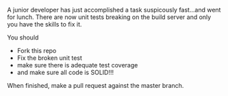 A junior developer has just accomplished a task suspicously fast...and went for lunch.
There are now unit tests breaking on the build server and only you have the skills to fix it.

You should 

  - Fork this repo
  - Fix the broken unit test
  - make sure there is adequate test coverage
  - and make sure all code is SOLID!!!
  
  
When finished, make a pull request against the master branch.
